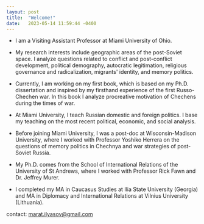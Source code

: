 ```yaml
---
layout: post
title:  "Welcome!"
date:   2023-05-14 11:59:44 -0400
---
```

- I am a Visiting Assistant Professor at Miami University of Ohio.


- My research interests include geographic areas of the post-Soviet space. I analyze questions related to conflict and post-conflict development, political demography, autocratic legitimation, religious governance and radicalization, migrants' identity, and memory politics.


- Currently, I am working on my first book, which is based on my Ph.D. dissertation and inspired by my firsthand experience of the first Russo-Chechen war. In this book I analyze procreative motivation of Chechens during the times of war. 


- At Miami University, I teach Russian domestic and foreign politics. I base my teaching on the most recent political, economic, and social analysis.


- Before joining Miami University, I was a post-doc at Wisconsin-Madison University, where I worked with Professor Yoshiko Herrera on the questions of memory politics in Chechnya and war strategies of post-Soviet Russia. 


- My Ph.D. comes from the School of International Relations of the University of St Andrews, where I worked with Professor Rick Fawn and Dr. Jeffrey Murer.


- I completed my MA in Caucasus Studies at Ilia State University (Georgia) and MA in Diplomacy and International Relations at Vilnius University (Lithuania).


contact: marat.ilyasov@gmail.com

